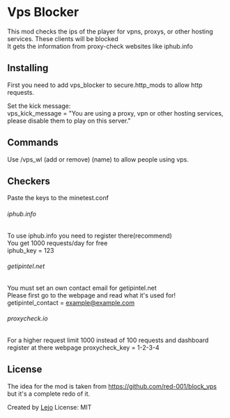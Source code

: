 # Vps Blocker

This mod checks the ips of the player for vpns, proxys, or other hosting services. These clients will be blocked  
It gets the information from proxy-check websites like iphub.info

Installing
----------

First you need to add vps_blocker to secure.http_mods to allow http requests.

Set the kick message:  
vps_kick_message = "You are using a proxy, vpn or other hosting services, please disable them to play on this server."

Commands
--------

Use /vps_wl (add or remove) (name) to allow people using vps.

Checkers
--------

Paste the keys to the minetest.conf

###### iphub.info

To use iphub.info you need to register there(recommend)  
You get 1000 requests/day for free  
iphub_key = 123

###### getipintel.net

You must set an own contact email for getipintel.net  
Please first go to the webpage and read what it's used for!  
getipintel_contact = example@example.com

###### proxycheck.io

For a higher request limit 1000 instead of 100 requests and dashboard register at there webpage
proxycheck_key = 1-2-3-4

License
-------

The idea for the mod is taken from https://github.com/red-001/block_vps but it's a complete redo of it.

Created by [Lejo](https://github.com/Lejo1)
License: MIT
